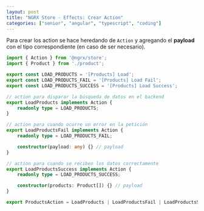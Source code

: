 ```yaml
---
layout: post
title: "NGRX Store - Effects: Crear Action"
categories: ["senior", "angular", "typescript", "coding"]
---
```


Para crear los action se hace<!--more--> heredando de `Action` y agregando el **payload** con el tipo correspondiente (en caso de ser necesario).

```typescript
import { Action } from '@ngrx/store';
import { Product } from './product';

export const LOAD_PRODUCTS = '[Products] Load';
export const LOAD_PRODUCTS_FAIL = '[Products] Load Fail';
export const LOAD_PRODUCTS_SUCCESS = '[Products] Load Success';

// action para disparar la búsqueda de datos en el backend
export LoadProducts implements Action {
    readonly type = LOAD_PRODUCTS;
}

// action para cuando ocurre un error en la petición
export LoadProductsFail implements Action {
    readonly type = LOAD_PRODUCTS_FAIL;

    constructor(payload: any) {} // payload
}

// action para cuando se reciben los datos correctamente
export LoadProductsSuccess implements Action {
    readonly type = LOAD_PRODUCTS_SUCCESS;

    constructor(products: Product[]) {} // payload
}

export ProductsAction = LoadProducts | LoadProductsFail | LoadProductsSuccess;
```
